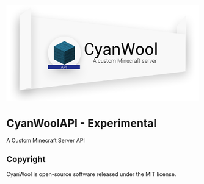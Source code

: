 ![](https://raw.githubusercontent.com/DevWool/CyanWoolAPI/master/others/Logo_API_Redesign_5.png)
# CyanWoolAPI - Experimental 

A Custom Minecraft Server API

Copyright
---------
CyanWool is open-source software released under the MIT license.
